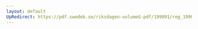 ```yaml
---
layout: default
UpRedirect: https://pdf.swedeb.se/riksdagen-volumeG-pdf/199091/reg_199091/reg_199091_1121.pdf
---
```


